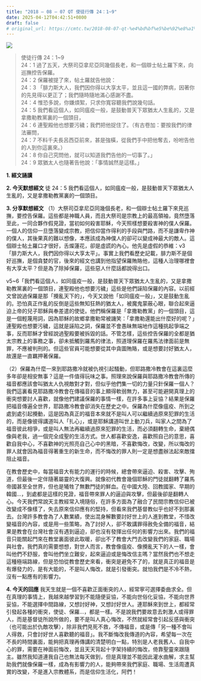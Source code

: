 ```yaml
---
title: "2018 – 08 – 07 QT 使徒行傳 24：1~9"
date: 2025-04-12T04:42:51+0800
draft: false
# original_url: https://cmtc.tw/2018-08-07-qt-%e4%bd%bf%e5%be%92%e8%a1%8c%e5%82%b3-24%ef%bc%9a19
---
```


![](/images/qt.jpg)
> 使徒行傳 24：1\~9  
> 24：1 過了五天，大祭司亞拿尼亞同幾個長老，和一個辯士帖土羅下來，向巡撫控告保羅。  
> 24：2 保羅被提了來，帖土羅就告他說：  
> 24：3 「腓力斯大人，我們因你得以大享太平，並且這一國的弊病，因著你的先見得以更正了；我們隨時隨地滿心感謝不盡。  
> 24：4 惟恐多說，你嫌煩絮，只求你寬容聽我們說幾句話。  
> 24：5 我們看這個人，如同瘟疫一般，是鼓動普天下眾猶太人生亂的，又是拿撒勒教黨裏的一個頭目，  
> 24：6 連聖殿他也想要污穢；我們把他捉住了。（有古卷加：要按我們的律法審問，  
> 24：7 不料千夫長呂西亞前來，甚是強橫，從我們手中把他奪去，吩咐告他的人到你這裏來。）  
> 24：8 你自己究問他，就可以知道我們告他的一切事了。」  
> 24：9 眾猶太人也隨著告他說：「事情誠然是這樣。」

**1. 經文誦讀**

**2.  今天默想經文**
徒 24：5 我們看這個人，如同瘟疫一般，是鼓動普天下眾猶太人生亂的，又是拿撒勒教黨裏的一個頭目。

**3. 分享默想經文**
（1）大祭司亞拿尼亞同幾個長老，和一個辯士帖土羅下來見巡撫，要控告保羅。這些都是神職人員，而且大祭司是宗教上的最高領袖，竟然墮落至此，一同合夥作假見證，當初如何殺害耶穌，今天照樣想要殺害神的僕人保羅。一個人的信仰一旦墮落變成宗教，把信仰當作得利的手段與門路，而不是謙卑作神的僕人，其後果真的難以想像，本應該成為神僕人的卻可以變成神最大的敵人。這個辯士帖土羅口才很好，舌燦蓮花，卻是虛謊的內心。他先是虛假的恭維：v3「腓力斯大人，我們因你得以大享太平」。事實上我們看歷史記載，腓力斯不是個好巡撫，是個貪婪的官，後來的經文也講到他指望保羅賄賂他，這種人治理哪裡會有大享太平？但是為了除掉保羅，這些惡人什麼話都說得出口。

v5\~6「我們看這個人，如同瘟疫一般，是鼓動普天下眾猶太人生亂的，又是拿撒勒教黨裏的一個頭目，連聖殿他也想要污穢」這些是他們誣陷保羅的內容。以前經文曾說過保羅是那「攪亂天下的」，今天又說他「如同瘟疫一般」，又是鼓動生亂的。恐怕真正作亂的反倒是這些無知狂熱的猶太人，被魔鬼蒙蔽心眼，聯合起來逼迫上帝的兒子耶穌與奉差遣的使徒。他們稱保羅是「拿撒勒教黨」的一個頭目，這是一個輕蔑用詞，因為耶穌的故鄉拿撒勒常被譏笑：「拿撒勒還能出什麼好的呢？」連聖殿也想要污穢，這就是誣陷之詞，保羅並不會愚昧無端地作這種挑起爭端之事，反而耶穌才曾經說過聖殿要被拆毀的話。不管怎樣，這些控告保羅的全都是猶太宗教上的事務之事，卻未抵觸到羅馬的律法，照道理保羅在羅馬法律面前是無罪，不應被判刑的。但這些官員可能想要從其中貪圖賄賂，或是想要討好猶太人，故還是一直羈押著保羅。

（2）保羅為什麼一來到耶路撒冷就被仇視引起騷動，但耶路撒冷教會在這裏這麼多年卻是相安無事？這是一件值得玩味之事。照理來說保羅與耶路撒冷教會所傳的福音都應該會叫猶太人仇視敵對才對，但似乎他們集一切的力量只針保羅一個人？我們這裏看見耶路撒冷教會在傳福音的事上顯得軟弱無力，甚至可能避開真理上的衝突想要討人喜歡，就像他們建議保羅的事情一樣，在許多事上妥協？結果是保羅把福音傳遍全世界，耶路撒冷教會卻消失在歷史之中。保羅為什麼像瘟疫、所到之處到處引起攪動，這是因為真正的福音本來就不是叫人可以繼續過原來犯罪的生活的，而是像彼得講道叫人「扎心」，或是耶穌講道叫世上動刀兵，叫家人之間為了福音彼此相爭，或是叫人無法再繼續過原來犯罪的生活，而必須翻轉生命，棄絕偶像與老我，過一個完全成聖的生活方式。世人都喜歡安逸，喜歡照自己的意思，喜歡自我中心，不喜歡神的光照亮自己心中的黑暗，不喜歡悔改，改變，所以悔改的罪人就會因為福音得著重生的新生命，而不悔改的罪人則一定是想盡辦法起來敵擋阻止福音。

在教會歷史中，每當福音大有能力的運行的時候，總會帶來逼迫、殺害、攻擊、殉道，但最後一定伴隨著屬靈的大復興。就像初代教會幾個耶穌的門徒就翻轉了羅馬帝國甚至全世界，但也是犧牲了無數門徒的鮮血。在中國大陸、回教國家、早期的韓國…，到處都是這樣的見證，福音帶來罪人的逼迫與攻擊，但最後卻是翻轉人心。今天我們常說天主教經常入境隨俗，在許多方面為了融合了民間宗教信仰已被改變成不像樣了，失去原來信仰應有的堅持，但看來我們基督教似乎也好不到那裏去。台灣許多教會為了人數業績，使出混身解數要討好世上的人進到教堂，不惜改變福音的內容，或是用一些策略，為了討好人，卻不敢講罪得赦免全備的福音，結果是教會在台灣社會沒有遇到逼迫，卻也沒有發揮出任何的影響力出來。我們的福音只能關起門來在教堂裏面彼此取暖，卻出不了教會大門去改變我們的家庭、職場與社會。我們真的需要想想，對世人而言，教會像瘟疫、像攪亂天下的人一樣，會叫他們不舒服，會叫他們坐立難安，起來逼迫或是悔改信主嗎？當然我們也不想走這種極端路線，但是恐怕從教會歷史來看，衝突是避免不了的，就是真正的福音是有爆發力的，是有大能的，不是叫人悔改，就是引發衝突。就怕我們是不冷不熱，沒有一點應有的影響力。

**4. 今天的回應**
我天生就是一個不喜歡正面衝突的人，經常寧可選擇委曲求全。但在真理的事情上，我越來越學習到不能隨便妥協，不能向世俗化妥協，不能向世界妥協，不能選擇中間路線，又想討好神，又想討好世人。連耶穌來到世上，都經常引發起各種的衝突，使徒、保羅…，都是一樣。不是說我們要故意去刺激人或得罪人，而是基督徒所說所做的，要不是叫人真心悔改，不然就經常會引起反感與衝突（也可能出於仇敵攻擊），除非我們見死不救，不傳福音，或是傳「另一種不會叫人得救，只會討好世人喜歡聽的福音」。我不斷悔改我傳道的內容，希望每一次在不長的時間裏面，能夠把真理再傳講的清楚明白一點，特別是人老我舊人、自我中心的罪，需要在神面前悔改，並且天天背起十字架持續的悔改，倚靠聖靈來跟隨主。雖然我知道連我自己也無法每天做到，但是真理並不能因此灌水曲解，求主幫助我們就像保羅一樣，成為有影響力的人，能夠帶來我們家庭、職場、生活周遭真實的改變，不是進入宗教體系，而是信仰生活化，阿們！
